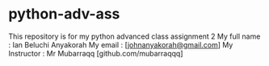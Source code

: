 # python-adv-ass
This repository is for my python advanced class assignment 2
My full name : Ian Beluchi Anyakorah
My email : [johnanyakorah@gmail.com]
My Instructor : Mr Mubarraqq [github.com/mubarraqqq] 

